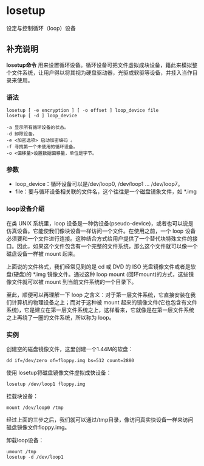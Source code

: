 losetup
===

设定与控制循环（loop）设备

## 补充说明

**losetup命令** 用来设置循环设备。循环设备可把文件虚拟成块设备，籍此来模拟整个文件系统，让用户得以将其视为硬盘驱动器，光驱或软驱等设备，并挂入当作目录来使用。

### 语法  

```
losetup [ -e encryption ] [ -o offset ] loop_device file
losetup [ -d ] loop_device
```

  

```
-a 显示所有循环设备的状态。
-d 卸除设备。
-e <加密选项> 启动加密编码 。
-f 寻找第一个未使用的循环设备。
-o <偏移量>设置数据偏移量，单位是字节。
```

### 参数  

*   loop_device：循环设备可以是/dev/loop0, /dev/loop1 ... /dev/loop7。
*   file：要与循环设备相关联的文件名，这个往往是一个磁盘镜象文件，如 *.img

### loop设备介绍  

在类 UNIX 系统里，loop 设备是一种伪设备(pseudo-device)，或者也可以说是仿真设备。它能使我们像块设备一样访问一个文件。在使用之前，一个 loop 设备必须要和一个文件进行连接。这种结合方式给用户提供了一个替代块特殊文件的接口。因此，如果这个文件包含有一个完整的文件系统，那么这个文件就可以像一个磁盘设备一样被 mount 起来。

上面说的文件格式，我们经常见到的是 cd 或 DVD 的 ISO 光盘镜像文件或者是软盘(硬盘)的 *.img 镜像文件。通过这种 loop mount (回环mount)的方式，这些镜像文件就可以被 mount 到当前文件系统的一个目录下。

至此，顺便可以再理解一下 loop 之含义：对于第一层文件系统，它直接安装在我们计算机的物理设备之上；而对于这种被 mount 起来的镜像文件(它也包含有文件系统)，它是建立在第一层文件系统之上，这样看来，它就像是在第一层文件系统之上再绕了一圈的文件系统，所以称为 loop。

### 实例  

创建空的磁盘镜像文件，这里创建一个1.44M的软盘：

```
dd if=/dev/zero of=floppy.img bs=512 count=2880
```

使用 losetup将磁盘镜像文件虚拟成快设备：

```
losetup /dev/loop1 floppy.img
```

挂载块设备：

```
mount /dev/loop0 /tmp
```

经过上面的三步之后，我们就可以通过/tmp目录，像访问真实快设备一样来访问磁盘镜像文件floppy.img。

卸载loop设备：

```
umount /tmp
losetup -d /dev/loop1
```



